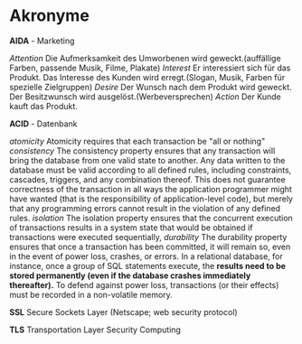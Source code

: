 Akronyme
========

**AIDA** - Marketing

*Attention*
Die Aufmerksamkeit des Umworbenen wird geweckt.(auffällige Farben, passende Musik, Filme, Plakate)
*Interest*
Er interessiert sich für das Produkt. Das Interesse des Kunden wird erregt.(Slogan, Musik, Farben für spezielle Zielgruppen)
*Desire*
Der Wunsch nach dem Produkt wird geweckt. Der Besitzwunsch wird ausgelöst.(Werbeversprechen)
*Action*
Der Kunde kauft das Produkt.


**ACID** - Datenbank

*atomicity*
Atomicity requires that each transaction be "all or nothing"
*consistency*
The consistency property ensures that any transaction will bring the database from one valid state to another. Any data written to the database must be valid according to all defined rules, including constraints, cascades, triggers, and any combination thereof. This does not guarantee correctness of the transaction in all ways the application programmer might have wanted (that is the responsibility of application-level code), but merely that any programming errors cannot result in the violation of any defined rules.
*isolation*
The isolation property ensures that the concurrent execution of transactions results in a system state that would be obtained if transactions were executed sequentially,
*durability*
The durability property ensures that once a transaction has been committed, it will remain so, even in the event of power loss, crashes, or errors. In a relational database, for instance, once a group of SQL statements execute, the **results need to be stored permanently (even if the database crashes immediately thereafter).** To defend against power loss, transactions (or their effects) must be recorded in a non-volatile memory.

**SSL** Secure Sockets Layer (Netscape; web security protocol)

**TLS** Transportation Layer Security Computing